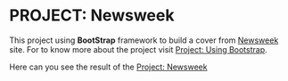 # PROJECT: Newsweek

This project using **BootStrap** framework to build a cover from [Newsweek](http://www.newsweek.com) site.
For to know more about the project visit [Project: Using Bootstrap](https://www.theodinproject.com/courses/html5-and-css3).

Here can you see the result of the [Project: Newsweek](https://fcarlosdev.github.io/newsweek-project/)
